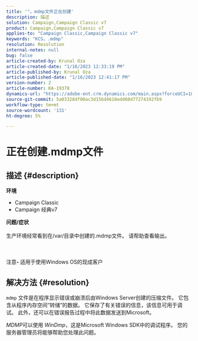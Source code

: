 ```yaml
---
title: '"。mdmp文件正在创建'
description: 描述
solution: Campaign,Campaign Classic v7
product: Campaign,Campaign Classic v7
applies-to: "Campaign Classic,Campaign Classic v7"
keywords: "KCS，.mdmp"
resolution: Resolution
internal-notes: null
bug: false
article-created-by: Krunal Oza
article-created-date: "1/16/2023 12:33:19 PM"
article-published-by: Krunal Oza
article-published-date: "1/16/2023 12:41:17 PM"
version-number: 2
article-number: KA-19378
dynamics-url: "https://adobe-ent.crm.dynamics.com/main.aspx?forceUCI=1&pagetype=entityrecord&etn=knowledgearticle&id=9d2a40f3-9995-ed11-aad1-6045bd006793"
source-git-commit: 5a03328df00ac3d156d4610edd60d77274192fb9
workflow-type: tm+mt
source-wordcount: '131'
ht-degree: 5%

---
```


# 正在创建.mdmp文件

## 描述 {#description}

<b>环境</b>
- Campaign Classic
- Campaign 经典v7



<b>问题/症状</b><br><br>生产环境经常看到在/var/目录中创建的.mdmp文件。 请帮助查看输出。<br><br> <br><br>注意<b>- </b>适用于使用Windows OS的现成客户 <br>

## 解决方法 {#resolution}


`mdmp` 文件是在程序显示错误或崩溃后由Windows Server创建的压缩文件。 它包含从程序内存空间“转储”的数据。
它保存了有关错误的信息，该信息可用于调试。 此外，还可以在错误报告过程中将此数据发送到Microsoft。



*MDMP*&#x200B;可以使用 *WinDmp*，这是Microsoft Windows SDK中的调试程序。 您的服务器管理员将能够帮助您处理此问题。
